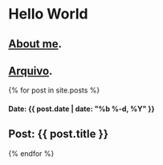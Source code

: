 ---
---

# Hello World

## [About me](./about/).

## [Arquivo](./posts).

{% for post in site.posts %}

  #### Date: {{ post.date | date: "%b %-d, %Y" }}

  ## Post: {{ post.title }}

{% endfor %}
